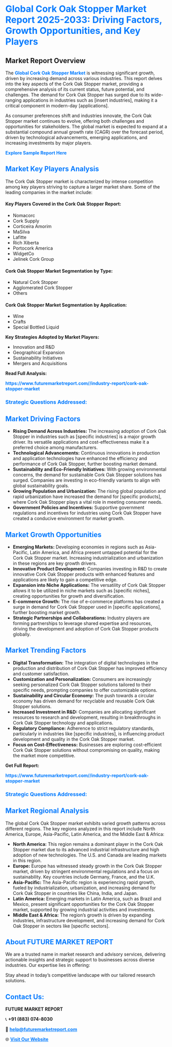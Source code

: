 <h1 style="color: #007BFF;">Global Cork Oak Stopper Market Report 2025-2033: Driving Factors, Growth Opportunities, and Key Players</h1>

<section id="overview">
<h2>Market Report Overview</h2>
<p>The <a href="https://www.futuremarketreport.com//industry-report/cork-oak-stopper-market" style="color: #007BFF; text-decoration: none;"><strong>Global Cork Oak Stopper Market</strong></a> is witnessing significant growth, driven by increasing demand across various industries. This report delves into the key aspects of the Cork Oak Stopper market, providing a comprehensive analysis of its current status, future potential, and challenges. The demand for Cork Oak Stopper has surged due to its wide-ranging applications in industries such as [insert industries], making it a critical component in modern-day [applications].</p>
<p>As consumer preferences shift and industries innovate, the Cork Oak Stopper market continues to evolve, offering both challenges and opportunities for stakeholders. The global market is expected to expand at a substantial compound annual growth rate (CAGR) over the forecast period, driven by technological advancements, emerging applications, and increasing investments by major players.</p>
</section>

<section id="overview">
<p><a href="https://www.futuremarketreport.com//request-sample/reportId=53140" style="color: #007BFF; text-decoration: none;"><strong>Explore Sample Report Here</strong></a></p>
</section>

<section id="key-players">
<h2 style="color: #007BFF;">Market Key Players Analysis</h2>
<p>The Cork Oak Stopper market is characterized by intense competition among key players striving to capture a larger market share. Some of the leading companies in the market include:</p>
<h4>Key Players Covered in the Cork Oak Stopper Report:</h4>
<ul><li>Nomacorc</li><li>Cork Supply</li><li>Corticeira Amorim</li><li>MaSilva</li><li>Lafitte</li><li>Rich Xiberta</li><li>Portocork America</li><li>WidgetCo</li><li>Jelinek Cork Group</li></ul>
<h4>Cork Oak Stopper Market Segmentation by Type:</h4>
<ul><li>Natural Cork Stopper</li><li>Agglomerated Cork Stopper</li><li>Others</li></ul>

<h4>Cork Oak Stopper Market Segmentation by Application:</h4>
<ul><li>Wine</li><li>Crafts</li><li>Special Bottled Liquid</li></ul>
<p><strong>Key Strategies Adopted by Market Players:</strong></p>
<ul>
<li>Innovation and R&D</li>
<li>Geographical Expansion</li>
<li>Sustainability Initiatives</li>
<li>Mergers and Acquisitions</li>
</ul>
</section>

<section>
<p><strong>Read Full Analysis: </strong></p><a href="https://www.futuremarketreport.com//industry-report/cork-oak-stopper-market" style="color: #007BFF; text-decoration: none;"><strong>https://www.futuremarketreport.com//industry-report/cork-oak-stopper-market</strong></a>
<h3 style="color: #007BFF;">Strategic Questions Addressed:</h3>
</section>

<section id="driving-factors">
<h2 style="color: #007BFF;">Market Driving Factors</h2>
<ul>
<li><strong>Rising Demand Across Industries:</strong> The increasing adoption of Cork Oak Stopper in industries such as [specific industries] is a major growth driver. Its versatile applications and cost-effectiveness make it a preferred choice among manufacturers.</li>
<li><strong>Technological Advancements:</strong> Continuous innovations in production and application technologies have enhanced the efficiency and performance of Cork Oak Stopper, further boosting market demand.</li>
<li><strong>Sustainability and Eco-Friendly Initiatives:</strong> With growing environmental concerns, the demand for sustainable Cork Oak Stopper solutions has surged. Companies are investing in eco-friendly variants to align with global sustainability goals.</li>
<li><strong>Growing Population and Urbanization:</strong> The rising global population and rapid urbanization have increased the demand for [specific products], where Cork Oak Stopper plays a vital role in meeting consumer needs.</li>
<li><strong>Government Policies and Incentives:</strong> Supportive government regulations and incentives for industries using Cork Oak Stopper have created a conducive environment for market growth.</li>
</ul>
</section>

<section id="growth-opportunities">
<h2 style="color: #007BFF;">Market Growth Opportunities</h2>
<ul>
<li><strong>Emerging Markets:</strong> Developing economies in regions such as Asia-Pacific, Latin America, and Africa present untapped potential for the Cork Oak Stopper market. Increasing industrialization and urbanization in these regions are key growth drivers.</li>
<li><strong>Innovative Product Development:</strong> Companies investing in R&D to create innovative Cork Oak Stopper products with enhanced features and applications are likely to gain a competitive edge.</li>
<li><strong>Expansion into Niche Applications:</strong> The versatility of Cork Oak Stopper allows it to be utilized in niche markets such as [specific niches], creating opportunities for growth and diversification.</li>
<li><strong>E-commerce Growth:</strong> The rise of e-commerce platforms has created a surge in demand for Cork Oak Stopper used in [specific applications], further boosting market growth.</li>
<li><strong>Strategic Partnerships and Collaborations:</strong> Industry players are forming partnerships to leverage shared expertise and resources, driving the development and adoption of Cork Oak Stopper products globally.</li>
</ul>
</section>

<section id="trending-factors">
<h2 style="color: #007BFF;">Market Trending Factors</h2>
<ul>
<li><strong>Digital Transformation:</strong> The integration of digital technologies in the production and distribution of Cork Oak Stopper has improved efficiency and customer satisfaction.</li>
<li><strong>Customization and Personalization:</strong> Consumers are increasingly seeking personalized Cork Oak Stopper solutions tailored to their specific needs, prompting companies to offer customizable options.</li>
<li><strong>Sustainability and Circular Economy:</strong> The push towards a circular economy has driven demand for recyclable and reusable Cork Oak Stopper solutions.</li>
<li><strong>Increased Investment in R&D:</strong> Companies are allocating significant resources to research and development, resulting in breakthroughs in Cork Oak Stopper technology and applications.</li>
<li><strong>Regulatory Compliance:</strong> Adherence to strict regulatory standards, particularly in industries like [specific industries], is influencing product development and quality in the Cork Oak Stopper market.</li>
<li><strong>Focus on Cost-Effectiveness:</strong> Businesses are exploring cost-efficient Cork Oak Stopper solutions without compromising on quality, making the market more competitive.</li>
</ul>
</section>

<section>
<p><strong>Get Full Report: </strong></p><a href="https://www.futuremarketreport.com//industry-report/cork-oak-stopper-market" style="color: #007BFF; text-decoration: none;"><strong>https://www.futuremarketreport.com//industry-report/cork-oak-stopper-market</strong></a>
<h3 style="color: #007BFF;">Strategic Questions Addressed:</h3>
</section>


<section id="regional-analysis">
<h2 style="color: #007BFF;">Market Regional Analysis</h2>
<p>The global Cork Oak Stopper market exhibits varied growth patterns across different regions. The key regions analyzed in this report include North America, Europe, Asia-Pacific, Latin America, and the Middle East & Africa:</p>
<ul>
<li><strong>North America:</strong> This region remains a dominant player in the Cork Oak Stopper market due to its advanced industrial infrastructure and high adoption of new technologies. The U.S. and Canada are leading markets in this region.</li>
<li><strong>Europe:</strong> Europe has witnessed steady growth in the Cork Oak Stopper market, driven by stringent environmental regulations and a focus on sustainability. Key countries include Germany, France, and the U.K.</li>
<li><strong>Asia-Pacific:</strong> The Asia-Pacific region is experiencing rapid growth, fueled by industrialization, urbanization, and increasing demand for Cork Oak Stopper in countries like China, India, and Japan.</li>
<li><strong>Latin America:</strong> Emerging markets in Latin America, such as Brazil and Mexico, present significant opportunities for the Cork Oak Stopper market, supported by growing industrial activities and investments.</li>
<li><strong>Middle East & Africa:</strong> The region’s growth is driven by expanding industries, infrastructure development, and increasing demand for Cork Oak Stopper in sectors like [specific sectors].</li>
</ul>
</section>

<footer>
<h2 style="color: #007BFF;">About FUTURE MARKET REPORT</h2>
<p>We are a trusted name in market research and advisory services, delivering actionable insights and strategic support to businesses across diverse industries. Our expertise lies in offering:</p>

<p>Stay ahead in today’s competitive landscape with our tailored research solutions.</p>

<h2 style="color: #007BFF;">Contact Us:</h2>
<p><strong>FUTURE MARKET REPORT</strong></p>
<p>📞 <strong>+91 (883) 074-8030</strong></p>
<p>📧 <strong><a href="mailto:help@futuremarketreport.com" style="color: #007BFF;">help@futuremarketreport.com</a></strong></p>
<p>🌐 <strong><a href="https://www.futuremarketreport.com/" style="color: #007BFF;">Visit Our Website</a></strong></p>
</footer>